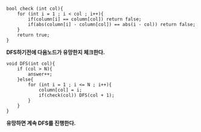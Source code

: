 ```
bool check (int col){
	for (int i = 1 ; i < col ; i++){
		if(column[i] == column[col]) return false;
		if(abs(column[i] - column[col]) == abs(i - col)) return false;
	}
	return true;
}
```

**DFS하기전에 다음노드가 유망한지 체크한다.**

```
void DFS(int col){
	if (col > N){
		answer++;
	}else{
		for (int i = 1 ; i <= N ; i++){
			column[col] = i;
			if(check(col)) DFS(col + 1);
		}
	}
}
```

**유망하면 계속 DFS를 진행한다.**
